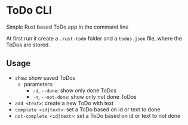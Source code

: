 # ToDo CLI

Simple Rust based ToDo app in the command line

At first run it create a `.rust-todo` folder and a `todos.json` file, where the ToDos are stored.

## Usage

- `show`: show saved ToDos
  - parameters:
    - `-d`, `--done`: show only done ToDos
    - `-n`, `--not-done`: show only not done ToDos
- `add <text>`: create a new ToDo with text
- `complete <id|text>`: set a ToDo based on id or text to done
- `not-complete <id|text>`: set a ToDo based on id or text to not done